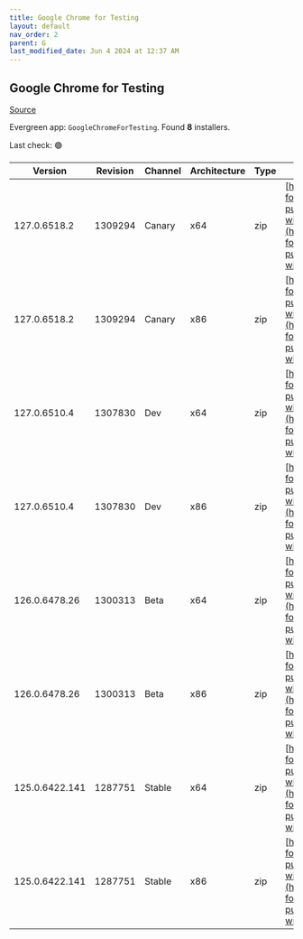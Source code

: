 ```yaml
---
title: Google Chrome for Testing
layout: default
nav_order: 2
parent: G
last_modified_date: Jun 4 2024 at 12:37 AM
---
```


## Google Chrome for Testing

[Source](https://googlechromelabs.github.io/chrome-for-testing/)

Evergreen app: `GoogleChromeForTesting`. Found **8** installers.

Last check: 🟢

| Version        | Revision | Channel | Architecture | Type | URI                                                                                                                                                                                              |
| -------------- | -------- | ------- | ------------ | ---- | ------------------------------------------------------------------------------------------------------------------------------------------------------------------------------------------------ |
| 127.0.6518.2   | 1309294  | Canary  | x64          | zip  | [https://storage.googleapis.com/chrome-for-testing-public/127.0.6518.2/win64/chrome-win64.zip](https://storage.googleapis.com/chrome-for-testing-public/127.0.6518.2/win64/chrome-win64.zip)     |
| 127.0.6518.2   | 1309294  | Canary  | x86          | zip  | [https://storage.googleapis.com/chrome-for-testing-public/127.0.6518.2/win32/chrome-win32.zip](https://storage.googleapis.com/chrome-for-testing-public/127.0.6518.2/win32/chrome-win32.zip)     |
| 127.0.6510.4   | 1307830  | Dev     | x64          | zip  | [https://storage.googleapis.com/chrome-for-testing-public/127.0.6510.4/win64/chrome-win64.zip](https://storage.googleapis.com/chrome-for-testing-public/127.0.6510.4/win64/chrome-win64.zip)     |
| 127.0.6510.4   | 1307830  | Dev     | x86          | zip  | [https://storage.googleapis.com/chrome-for-testing-public/127.0.6510.4/win32/chrome-win32.zip](https://storage.googleapis.com/chrome-for-testing-public/127.0.6510.4/win32/chrome-win32.zip)     |
| 126.0.6478.26  | 1300313  | Beta    | x64          | zip  | [https://storage.googleapis.com/chrome-for-testing-public/126.0.6478.26/win64/chrome-win64.zip](https://storage.googleapis.com/chrome-for-testing-public/126.0.6478.26/win64/chrome-win64.zip)   |
| 126.0.6478.26  | 1300313  | Beta    | x86          | zip  | [https://storage.googleapis.com/chrome-for-testing-public/126.0.6478.26/win32/chrome-win32.zip](https://storage.googleapis.com/chrome-for-testing-public/126.0.6478.26/win32/chrome-win32.zip)   |
| 125.0.6422.141 | 1287751  | Stable  | x64          | zip  | [https://storage.googleapis.com/chrome-for-testing-public/125.0.6422.141/win64/chrome-win64.zip](https://storage.googleapis.com/chrome-for-testing-public/125.0.6422.141/win64/chrome-win64.zip) |
| 125.0.6422.141 | 1287751  | Stable  | x86          | zip  | [https://storage.googleapis.com/chrome-for-testing-public/125.0.6422.141/win32/chrome-win32.zip](https://storage.googleapis.com/chrome-for-testing-public/125.0.6422.141/win32/chrome-win32.zip) |
